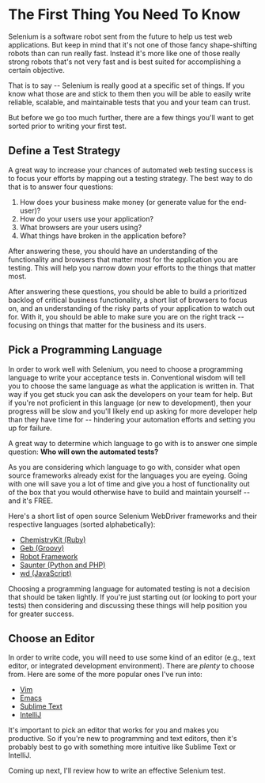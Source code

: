 # The First Thing You Need To Know

Selenium is a software robot sent from the future to help us test web applications. But keep in mind that it's not one of those fancy shape-shifting robots than can run really fast. Instead it's more like one of those really strong robots that's not very fast and is best suited for accomplishing a certain objective.

That is to say -- Selenium is really good at a specific set of things. If you know what those are and stick to them then you will be able to easily write reliable, scalable, and maintainable tests that you and your team can trust.

But before we go too much further, there are a few things you'll want to get sorted prior to writing your first test.

## Define a Test Strategy

A great way to increase your chances of automated web testing success is to focus your efforts by mapping out a testing strategy. The best way to do that is to answer four questions:

1. How does your business make money (or generate value for the end-user)?  
2. How do your users use your application?  
3. What browsers are your users using?  
4. What things have broken in the application before?  

After answering these, you should have an understanding of the functionality and browsers that matter most for the application you are testing. This will help you narrow down your efforts to the things that matter most.

After answering these questions, you should be able to build a prioritized backlog of critical business functionality, a short list of browsers to focus on, and an understanding of the risky parts of your application to watch out for. With it, you should be able to make sure you are on the right track -- focusing on things that matter for the business and its users.

## Pick a Programming Language

In order to work well with Selenium, you need to choose a programming language to write your acceptance tests in. Conventional wisdom will tell you to choose the same language as what the application is written in. That way if you get stuck you can ask the developers on your team for help. But if you're not proficient in this language (or new to development), then your progress will be slow and you'll likely end up asking for more developer help than they have time for -- hindering your automation efforts and setting you up for failure.

A great way to determine which language to go with is to answer one simple question: __Who will own the automated tests?__

As you are considering which language to go with, consider what open source frameworks already exist for the languages you are eyeing. Going with one will save you a lot of time and give you a host of functionality out of the box that you would otherwise have to build and maintain yourself -- and it's FREE.

Here's a short list of open source Selenium WebDriver frameworks and their respective languages (sorted alphabetically):

+ [ChemistryKit (Ruby)](http://github.com/chemistrykit/chemistrykit)
+ [Geb (Groovy)](http://www.gebish.org/)
+ [Robot Framework](https://code.google.com/p/robotframework-seleniumlibrary/)
+ [Saunter (Python and PHP)](http://element34.ca/products/saunter)
+ [wd (JavaScript)](https://github.com/admc/wd)

Choosing a programming language for automated testing is not a decision that should be taken lightly. If you're just starting out (or looking to port your tests) then considering and discussing these things will help position you for greater success.

## Choose an Editor

In order to write code, you will need to use some kind of an editor (e.g., text editor, or integrated development environment). There are *plenty* to choose from. Here are some of the more popular ones I've run into:

+ [Vim](http://www.vim.org/)  
+ [Emacs](http://www.gnu.org/software/emacs/)  
+ [Sublime Text](http://www.sublimetext.com/)  
+ [IntelliJ](http://www.jetbrains.com/idea/)  

It's important to pick an editor that works for you and makes you productive. So if you're new to programming and text editors, then it's probably best to go with something more intuitive like Sublime Text or IntelliJ.

Coming up next, I'll review how to write an effective Selenium test.
